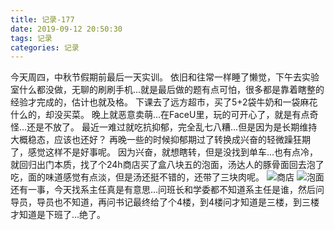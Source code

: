 ```yaml
---
title: 记录-177
date: 2019-09-12 20:50:30
tags: 记录
categories: 记录
---
```

今天周四，中秋节假期前最后一天实训。
依旧和往常一样睡了懒觉，下午去实验室什么都没做，无聊的刷刷手机...就是最后做的题有点可怕，很多都是靠着瞎整的经验才完成的，估计也就及格。
下课去了远方超市，买了5+2袋牛奶和一袋麻花什么的，却没买菜。
晚上就恶意卖萌...在FaceU里，玩的可开心了，就是有点奇怪...还是不放了。
最近一难过就吃抗抑郁，完全乱七八糟...但是因为是长期维持大概稳态，应该也还好？
再晚一些的时候抑郁期过了转换成兴奋的轻微躁狂期了，感觉这样不是好事呢。
因为兴奋，就想瞎转，但是没找到单车...也有点冷，就回归出门本质，找了个24h商店买了盒八块五的泡面，汤达人的豚骨面回去泡了吃，面的味道感觉有点淡，但是汤还挺不错的，还带了三块肉呢。
![商店](/img/记录177-1.jpg)
![泡面](/img/记录177-2.jpg)
还有一事，今天找系主任真是有意思...问班长和学委都不知道系主任是谁，然后问导员，导员也不知道，再问书记最终给了个4楼，到4楼问才知道是三楼，到三楼才知道是下班了...绝了。
